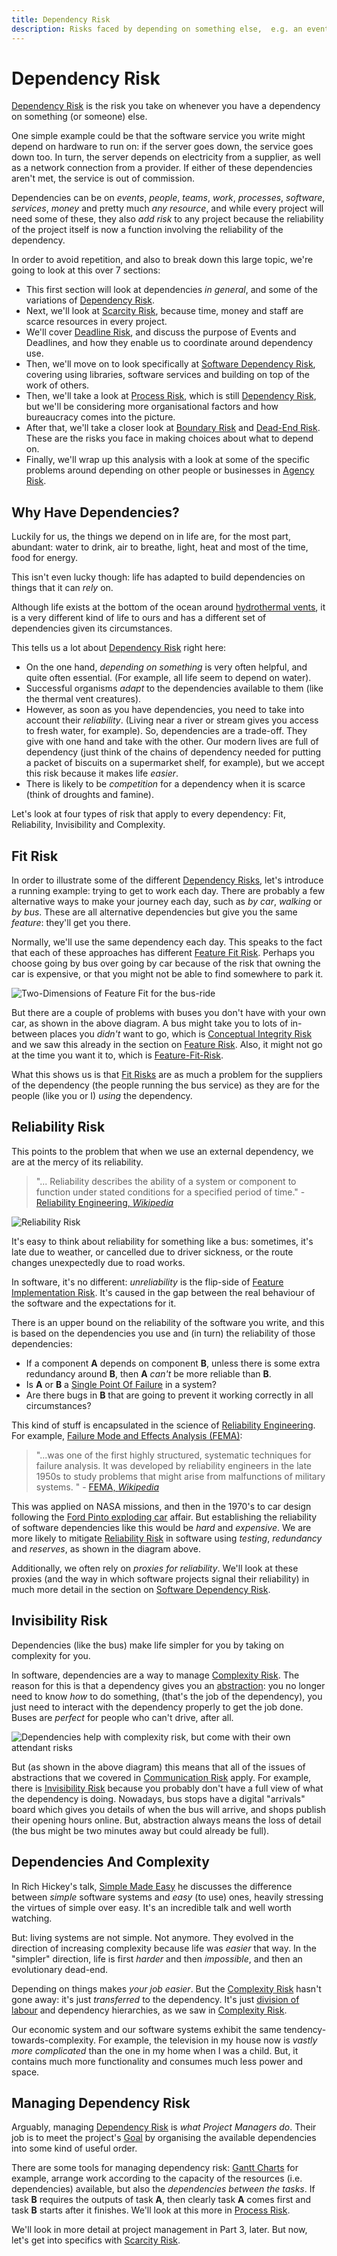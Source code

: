 ```yaml
---
title: Dependency Risk
description: Risks faced by depending on something else,  e.g. an event, process, person, piece of software or an organisation. 
---
```


# Dependency Risk

[Dependency Risk](Dependency-Risk.md) is the risk you take on whenever you have a dependency on something (or someone) else.   <!-- tweet-end -->

One simple example could be that the software service you write might depend on hardware to run on:  if the server goes down, the service goes down too.  In turn, the server depends on electricity from a supplier, as well as a network connection from a provider.  If either of these dependencies aren't met, the service is out of commission.

Dependencies can be on _events_, _people_, _teams_, _work_, _processes_, _software_, _services_, _money_ and pretty much _any resource_, and while every project will need some of these, they also _add risk_ to any project because the reliability of the project itself is now a function involving the reliability of the dependency.  

In order to avoid repetition, and also to break down this large topic, we're going to look at this over 7 sections:   

 - This first section will look at dependencies _in general_, and some of the variations of [Dependency Risk](Dependency-Risk.md).
 - Next, we'll look at [Scarcity Risk](Scarcity-Risk), because time, money and staff are scarce resources in every project.
 - We'll cover [Deadline Risk](Deadline-Risk), and discuss the purpose of Events and Deadlines, and how they enable us to coordinate around dependency use.
 - Then, we'll move on to look specifically at [Software Dependency Risk](Software-Dependency-Risk), covering using libraries, software services and building on top of the work of others.
 - Then, we'll take a look at [Process Risk](Process-Risk), which is still [Dependency Risk](Dependency-Risk.md), but we'll be considering more organisational factors and how bureaucracy comes into the picture.
 - After that, we'll take a closer look at [Boundary Risk](Boundary-Risk) and [Dead-End Risk](Complexity-Risk#dead-end-risk).  These are the risks you face in making choices about what to depend on.
 - Finally, we'll wrap up this analysis with a look at some of the specific problems around depending on other people or businesses in [Agency Risk](Agency-Risk).
  
## Why Have Dependencies?

Luckily for us, the things we depend on in life are, for the most part, abundant:  water to drink, air to breathe, light, heat and most of the time, food for energy.  

This isn't even lucky though: life has adapted to build dependencies on things that it can _rely_ on.  

Although life exists at the bottom of the ocean around [hydrothermal vents](https://en.wikipedia.org/wiki/Hydrothermal_vent), it is a very different kind of life to ours and has a different set of dependencies given its circumstances. 

This tells us a lot about [Dependency Risk](Dependency-Risk.md) right here:

 - On the one hand, _depending on something_ is very often helpful, and quite often essential.  (For example, all life seem to depend on water).
 - Successful organisms _adapt_ to the dependencies available to them (like the thermal vent creatures).
 - However, as soon as you have dependencies, you need to take into account their _reliability_. (Living near a river or stream gives you access to fresh water, for example).
So, dependencies are a trade-off.  They give with one hand and take with the other.  Our modern lives are full of dependency (just think of the chains of dependency needed for putting a packet of biscuits on a supermarket shelf, for example), but we accept this risk because it makes life _easier_. 
 - There is likely to be _competition_ for a dependency when it is scarce (think of droughts and famine).


Let's look at four types of risk that apply to every dependency:  Fit, Reliability, Invisibility and Complexity.

## Fit Risk

In order to illustrate some of the different [Dependency Risks](Dependency-Risk.md), let's introduce a running example:  trying to get to work each day.  There are probably a few alternative ways to make your journey each day, such as _by car_, _walking_ or _by bus_.  These are all alternative dependencies but give you the same _feature_: they'll get you there.

Normally, we'll use the same dependency each day.  This speaks to the fact that each of these approaches has different [Feature Fit Risk](Feature-Risk#feature-fit-risk).   Perhaps you choose going by bus over going by car because of the risk that owning the car is expensive, or that you might not be able to find somewhere to park it.

![Two-Dimensions of Feature Fit for the bus-ride](images/generated/risks/dependency/dependency-risk-fit.png)

But there are a couple of problems with buses you don't have with your own car, as shown in the above diagram. A bus might take you to lots of in-between places you _didn't_ want to go, which is [Conceptual Integrity Risk](Feature-Risk#conceptual-integrity-risk) and we saw this already in the section on [Feature Risk](Feature-Risk).  Also, it might not go at the time you want it to, which is [Feature-Fit-Risk](Feature-Risk#feature-fit-risk).  

What this shows us is that [Fit Risks](Feature-Risk#feature-fit-risk) are as much a problem for the suppliers of the dependency (the people running the bus service) as they are for the people (like you or I) _using_ the dependency.

## Reliability Risk

This points to the problem that when we use an external dependency, we are at the mercy of its reliability.   

> "... Reliability describes the ability of a system or component to function under stated conditions for a specified period of time." - [Reliability Engineering, _Wikipedia_](https://en.m.wikipedia.org/wiki/Reliability_engineering)

![Reliability Risk](images/generated/risks/dependency/reliability-risk.png) 

It's easy to think about reliability for something like a bus:  sometimes, it's late due to weather, or cancelled due to driver sickness, or the route changes unexpectedly due to road works.  

In software, it's no different:  _unreliability_ is the flip-side of [Feature Implementation Risk](Feature-risk#implementation-risk).  It's caused in the gap between the real behaviour of the software and the expectations for it.

There is an upper bound on the reliability of the software you write, and this is based on the dependencies you use and (in turn) the reliability of those dependencies:
  
 - If a component **A** depends on component **B**, unless there is some extra redundancy around **B**, then **A** _can't_ be more reliable than **B**.
 - Is **A** or **B** a [Single Point Of Failure](https://en.wikipedia.org/wiki/Single_point_of_failure) in a system?
 - Are there bugs in **B** that are going to prevent it working correctly in all circumstances?

This kind of stuff is encapsulated in the science of [Reliability Engineering](https://en.wikipedia.org/wiki/Reliability_engineering).   For example, [Failure Mode and Effects Analysis (FEMA)](https://en.wikipedia.org/wiki/Failure_mode_and_effects_analysis):

> "...was one of the first highly structured, systematic techniques for failure analysis. It was developed by reliability engineers in the late 1950s to study problems that might arise from malfunctions of military systems. " - [FEMA, _Wikipedia_](https://en.wikipedia.org/wiki/Failure_mode_and_effects_analysis)

This was applied on NASA missions, and then in the 1970's to car design following the [Ford Pinto exploding car](https://en.wikipedia.org/wiki/Ford_Pinto#Design_flaws_and_ensuing_lawsuits) affair.  But establishing the reliability of software dependencies like this would be _hard_ and _expensive_.  We are more likely to mitigate [Reliability Risk](#reliability-risk) in software using _testing_, _redundancy_ and _reserves_, as shown in the diagram above.  

Additionally, we often rely on _proxies for reliability_.  We'll look at these proxies (and the way in which software projects signal their reliability) in much more detail in the section on [Software Dependency Risk](Software-Dependency-Risk).

## Invisibility Risk

Dependencies (like the bus) make life simpler for you by taking on complexity for you.

In software, dependencies are a way to manage [Complexity Risk](Complexity-Risk).  The reason for this is that a dependency gives you an [abstraction](Glossary#abstraction): you no longer need to know _how_ to do something, (that's the job of the dependency), you just need to interact with the dependency properly to get the job done.  Buses are _perfect_ for people who can't drive, after all.

![Dependencies help with complexity risk, but come with their own attendant risks](images/generated/risks/dependency/dependency-risk.png)

But (as shown in the above diagram) this means that all of the issues of abstractions that we covered in [Communication Risk](Communication-Risk) apply.  For example, there is [Invisibility Risk](Communication-Risk#invisibility-risk) because you probably don't have a full view of what the dependency is doing.  Nowadays, bus stops have a digital "arrivals" board which gives you details of when the bus will arrive, and shops publish their opening hours online.  But, abstraction always means the loss of detail (the bus might be two minutes away but could already be full).

## Dependencies And Complexity

In Rich Hickey's talk, [Simple Made Easy](https://www.infoq.com/presentations/Simple-Made-Easy) he discusses the difference between _simple_ software systems and _easy_ (to use) ones, heavily stressing the virtues of simple over easy.  It's an incredible talk and well worth watching.  

But: living systems are not simple.  Not anymore.  They evolved in the direction of increasing complexity because life was _easier_ that way.  In the "simpler" direction, life is first _harder_ and then _impossible_, and then an evolutionary dead-end.  

Depending on things makes _your job easier_.  But the [Complexity Risk](Complexity-Risk) hasn't gone away: it's just _transferred_ to the dependency.  It's just [division of labour](https://en.wikipedia.org/wiki/Division_of_labour) and dependency hierarchies, as we saw in [Complexity Risk](Complexity-Risk#Hierarchies-and-Modularisation).

Our economic system and our software systems exhibit the same tendency-towards-complexity.  For example, the television in my house now is _vastly more complicated_ than the one in my home when I was a child.  But, it contains much more functionality and consumes much less power and space.  

## Managing Dependency Risk

Arguably, managing [Dependency Risk](Dependency-Risk.md) is _what Project Managers do_.  Their job is to meet the project's [Goal](Glossary#goal-in-mind) by organising the available dependencies into some kind of useful order.  

There are some tools for managing dependency risk:  [Gantt Charts](https://en.wikipedia.org/wiki/Gantt_chart) for example, arrange work according to the capacity of the resources (i.e. dependencies) available, but also the _dependencies between the tasks_.   If task **B** requires the outputs of task **A**, then clearly task **A** comes first and task **B** starts after it finishes.  We'll look at this more in [Process Risk](Process-Risk). 

We'll look in more detail at project management in Part 3, later.   But now, let's get into specifics with [Scarcity Risk](Scarcity-Risk).



